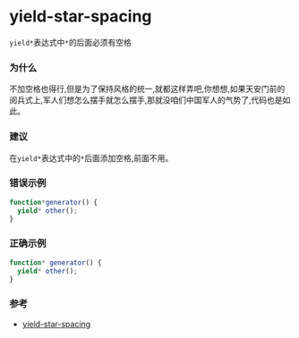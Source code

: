 # yield-star-spacing

`yield*`表达式中`*`的后面必须有空格

### 为什么

不加空格也得行,但是为了保持风格的统一,就都这样弄吧,你想想,如果天安门前的阅兵式上,军人们想怎么摆手就怎么摆手,那就没咱们中国军人的气势了,代码也是如此。

### 建议

在`yield*`表达式中的`*`后面添加空格,前面不用。

### 错误示例

```js
function*generator() {
  yield* other();
}
```

### 正确示例

```js
function* generator() {
  yield* other();
}
```

### 参考

- [yield-star-spacing](https://eslint.org/docs/rules/yield-star-spacing)
